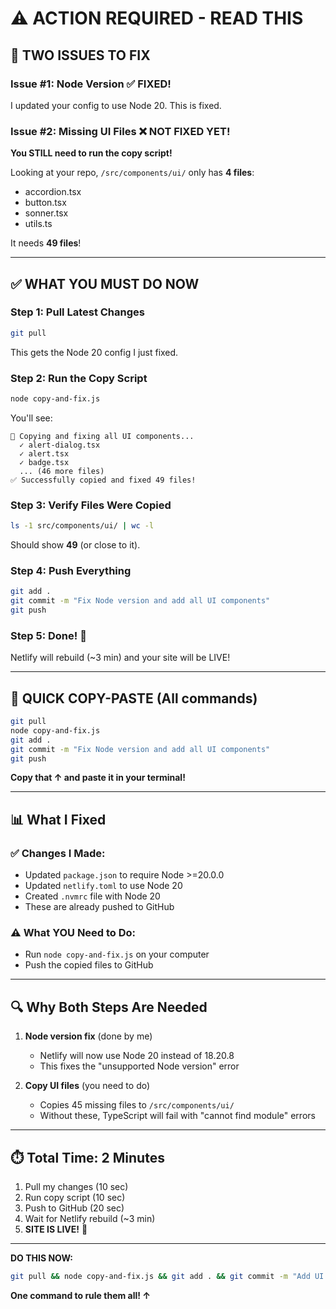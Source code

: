 # ⚠️ ACTION REQUIRED - READ THIS

## 🚨 TWO ISSUES TO FIX

### Issue #1: Node Version ✅ FIXED!
I updated your config to use Node 20. This is fixed.

### Issue #2: Missing UI Files ❌ NOT FIXED YET!
**You STILL need to run the copy script!**

Looking at your repo, `/src/components/ui/` only has **4 files**:
- accordion.tsx
- button.tsx  
- sonner.tsx
- utils.ts

It needs **49 files**!

---

## ✅ WHAT YOU MUST DO NOW

### Step 1: Pull Latest Changes

```bash
git pull
```

This gets the Node 20 config I just fixed.

### Step 2: Run the Copy Script

```bash
node copy-and-fix.js
```

You'll see:
```
🚀 Copying and fixing all UI components...
  ✓ alert-dialog.tsx
  ✓ alert.tsx
  ✓ badge.tsx
  ... (46 more files)
✅ Successfully copied and fixed 49 files!
```

### Step 3: Verify Files Were Copied

```bash
ls -1 src/components/ui/ | wc -l
```

Should show **49** (or close to it).

### Step 4: Push Everything

```bash
git add .
git commit -m "Fix Node version and add all UI components"
git push
```

### Step 5: Done! 🎉

Netlify will rebuild (~3 min) and your site will be LIVE!

---

## 🎯 QUICK COPY-PASTE (All commands)

```bash
git pull
node copy-and-fix.js
git add .
git commit -m "Fix Node version and add all UI components"
git push
```

**Copy that ↑ and paste it in your terminal!**

---

## 📊 What I Fixed

### ✅ Changes I Made:
- Updated `package.json` to require Node >=20.0.0
- Updated `netlify.toml` to use Node 20
- Created `.nvmrc` file with Node 20
- These are already pushed to GitHub

### ⚠️ What YOU Need to Do:
- Run `node copy-and-fix.js` on your computer
- Push the copied files to GitHub

---

## 🔍 Why Both Steps Are Needed

1. **Node version fix** (done by me)
   - Netlify will now use Node 20 instead of 18.20.8
   - This fixes the "unsupported Node version" error

2. **Copy UI files** (you need to do)
   - Copies 45 missing files to `/src/components/ui/`
   - Without these, TypeScript will fail with "cannot find module" errors

---

## ⏱️ Total Time: 2 Minutes

1. Pull my changes (10 sec)
2. Run copy script (10 sec)
3. Push to GitHub (20 sec)
4. Wait for Netlify rebuild (~3 min)
5. **SITE IS LIVE!** 🚀

---

**DO THIS NOW:**

```bash
git pull && node copy-and-fix.js && git add . && git commit -m "Add UI components" && git push
```

**One command to rule them all! ↑**
